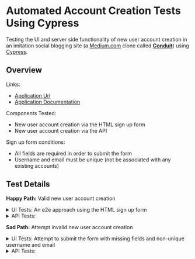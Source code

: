# Automated Account Creation Tests Using Cypress

Testing the UI and server side functionality of new user account creation in an imitation social blogging site (a [Medium.com](https://medium.com/) clone called [**Conduit**](https://angular.realworld.io/)) using [Cypress](https://www.cypress.io/).

## Overview

Links:

- [Application Url](https://angular.realworld.io/)
- [Application Documentation](https://github.com/gothinkster/angular-realworld-example-app)

Components Tested:

- New user account creation via the HTML sign up form
- New user account creation via the API

Sign up form conditions:

- All fields are required in order to submit the form
- Username and email must be unique (not be associated with any existing accounts)

## Test Details

**Happy Path:** Valid new user account creation

<details>

<summary>UI Tests: An e2e approach using the HTML sign up form</summary>  
</br>
<p>Pre-testing steps</p>
<ol><li>Generate new user data and write to fixture file</li>
<li>Navigate to the sign up page</li></ol>

<p>Test Steps</p>
<ol><li>Type the username</li>
<li>Type the email address</li>
<li>Type the password</li>
  <li>Click Sign up button</li>
</ol>

<p>Expected Results</p>
<ol><li>Successful registration</li>
<li>Redirected to home page as a logged in user</li>
</ol>

</details>

<details>
<summary>API Tests: </summary>

</br>
<p>Pre-testing steps</p>
<ol><li>Generate new user data and write to fixture file</li></ol>

<p>Test Steps</p>
<ol><li>Send a POST request to the <code>/users</code> endpoint containing username, email, and password in the body</li></ol>

<p>Expected Results</p>
<ol><li>Response containing success status code of <code>200</code></li>
  <ul><li>Note: Discrepancy noted in the <a href="https://github.com/gothinkster/realworld/blob/a9a1247942ba910d2475cf855de885fb340678d2/api/openapi.yml#LL39C1-L52C40">documentation</a> showing success status code of <code>201</code>. Issue filed <a href="https://github.com/gothinkster/realworld/issues/1325">here</a></li></ul>
<li>Response body matches data in the request body</li>
</ol>

</details>

**Sad Path:** Attempt invalid new user account creation

<details>

<summary>UI Tests: Attempt to submit the form with missing fields and non-unique username and email</summary>  
</br>
<p>Pre-testing steps</p>
<ol><li>Generate new user data and write to fixture file</li>
<li>Bypass the UI- Send a POST request to the users endpoint to add a user to the database</li>
<li>Navigate to the sign up page</li></ol>

<p>Test Steps</p>
<ol><li>Type the username of existing account</li>
<li>Type the email address of existing account</li>
<li>Type the password</li>
  <li>Click Sign up button</li>
</ol>

<p>Expected Results</p>
<ol><li>Submit button is disabled until all fields are entered</li>
<li>Attempt to submit leads to error messages</li>
<ol type="a"><li>"email has already been taken"</li><li>"username has already been taken"</li></ol>
<li>Registration is unsuccessful</li>
</ol>

</details>

<details>
<summary>API Tests: </summary>

</br>
<p>Pre-testing steps</p>
<ol><li>First Step</li>
<li>Second Step</li></ol>

<p>Test Steps</p>
<ol><li>First Step</li>
<li>Second Step</li></ol>

<p>Expected Results</p>
<ol><li>First</li>
<li>Second</li>
</ol>

</details>
